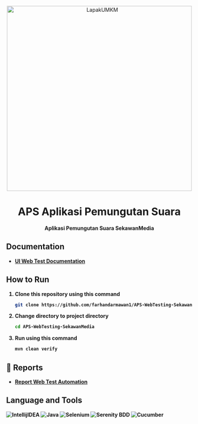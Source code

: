 <div align="center">
    <br>
        <img src="https://aps-rejanglebong.skwn.dev/dev/assets/media/logos/logo_white_text.svg" alt="LapakUMKM" width="500px"/>

# APS Aplikasi Pemungutan Suara

<strong>Aplikasi Pemungutan Suara SekawanMedia<strong>

</div>



## Documentation
- [UI Web Test Documentation](https://docs.google.com/spreadsheets/d/1OdRfIAl2yPw2QsySfGBE0458qw7l9SYCPypedG1J4Mg/edit#gid=0)

## How to Run
1. Clone this repository using this command
   ```sh
   git clone https://github.com/farhandarmawan1/APS-WebTesting-SekawanMedia
   ```
2. Change directory to project directory
   ```sh
   cd APS-WebTesting-SekawanMedia
   ```
3. Run using this command
   ```sh
   mvn clean verify
   ```

## 📝 Reports
- [Report Web Test Automation](https://645b87700ef8c600b56fe5aa--stupendous-moonbeam-193290.netlify.app/feature-overview.html)


## Language and Tools
![IntellijIDEA](https://img.shields.io/badge/IntelliJIDEA-000000.svg?style=for-the-badge&logo=intellij-idea&logoColor=white)
![Java](https://img.shields.io/badge/java-%23ED8B00.svg?style=for-the-badge&logo=java&logoColor=white)
![Selenium](https://img.shields.io/badge/-selenium-000000?style=for-the-badge&logoColor=black)
![Serenity BDD](https://img.shields.io/badge/-serenit%20ybdd-16a67a?style=for-the-badge&logoColor=black)
![Cucumber](https://img.shields.io/badge/-cucumber-4bc47b?style=for-the-badge&logoColor=black)


